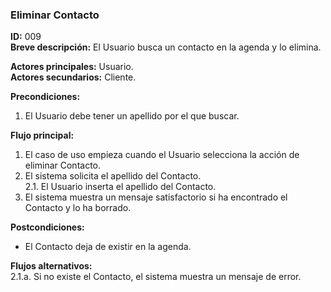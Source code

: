 ### Eliminar Contacto

__ID:__ 009  
__Breve descripción:__
  El Usuario busca un contacto en la agenda y lo elimina.

__Actores principales:__  Usuario.  
__Actores secundarios:__  Cliente.

__Precondiciones:__
  1. El Usuario debe tener un apellido por el que buscar.

__Flujo principal:__
  1. El caso de uso empieza cuando el Usuario selecciona la acción de eliminar Contacto.
  2. El sistema solicita el apellido del Contacto.  
    2.1. El Usuario inserta el apellido del Contacto.
  3. El sistema muestra un mensaje satisfactorio si ha encontrado el Contacto y lo ha borrado.

__Postcondiciones:__

- El Contacto deja de existir en la agenda.

__Flujos alternativos:__   
  2.1.a. Si no existe el Contacto, el sistema muestra un mensaje de error.
